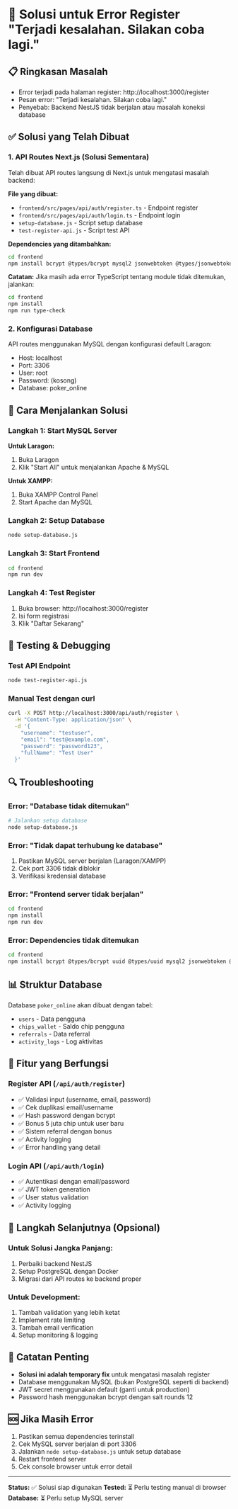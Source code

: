 # 🔧 Solusi untuk Error Register "Terjadi kesalahan. Silakan coba lagi."

## 📋 Ringkasan Masalah
- Error terjadi pada halaman register: http://localhost:3000/register
- Pesan error: "Terjadi kesalahan. Silakan coba lagi."
- Penyebab: Backend NestJS tidak berjalan atau masalah koneksi database

## ✅ Solusi yang Telah Dibuat

### 1. API Routes Next.js (Solusi Sementara)
Telah dibuat API routes langsung di Next.js untuk mengatasi masalah backend:

**File yang dibuat:**
- `frontend/src/pages/api/auth/register.ts` - Endpoint register
- `frontend/src/pages/api/auth/login.ts` - Endpoint login
- `setup-database.js` - Script setup database
- `test-register-api.js` - Script test API

**Dependencies yang ditambahkan:**
```bash
cd frontend
npm install bcrypt @types/bcrypt mysql2 jsonwebtoken @types/jsonwebtoken uuid @types/uuid
```

**Catatan:** Jika masih ada error TypeScript tentang module tidak ditemukan, jalankan:
```bash
cd frontend
npm install
npm run type-check
```

### 2. Konfigurasi Database
API routes menggunakan MySQL dengan konfigurasi default Laragon:
- Host: localhost
- Port: 3306
- User: root
- Password: (kosong)
- Database: poker_online

## 🚀 Cara Menjalankan Solusi

### Langkah 1: Start MySQL Server
**Untuk Laragon:**
1. Buka Laragon
2. Klik "Start All" untuk menjalankan Apache & MySQL

**Untuk XAMPP:**
1. Buka XAMPP Control Panel
2. Start Apache dan MySQL

### Langkah 2: Setup Database
```bash
node setup-database.js
```

### Langkah 3: Start Frontend
```bash
cd frontend
npm run dev
```

### Langkah 4: Test Register
1. Buka browser: http://localhost:3000/register
2. Isi form registrasi
3. Klik "Daftar Sekarang"

## 🧪 Testing & Debugging

### Test API Endpoint
```bash
node test-register-api.js
```

### Manual Test dengan curl
```bash
curl -X POST http://localhost:3000/api/auth/register \
  -H "Content-Type: application/json" \
  -d '{
    "username": "testuser",
    "email": "test@example.com", 
    "password": "password123",
    "fullName": "Test User"
  }'
```

## 🔍 Troubleshooting

### Error: "Database tidak ditemukan"
```bash
# Jalankan setup database
node setup-database.js
```

### Error: "Tidak dapat terhubung ke database"
1. Pastikan MySQL server berjalan (Laragon/XAMPP)
2. Cek port 3306 tidak diblokir
3. Verifikasi kredensial database

### Error: "Frontend server tidak berjalan"
```bash
cd frontend
npm install
npm run dev
```

### Error: Dependencies tidak ditemukan
```bash
cd frontend
npm install bcrypt @types/bcrypt uuid @types/uuid mysql2 jsonwebtoken @types/jsonwebtoken
```

## 📊 Struktur Database

Database `poker_online` akan dibuat dengan tabel:
- `users` - Data pengguna
- `chips_wallet` - Saldo chip pengguna  
- `referrals` - Data referral
- `activity_logs` - Log aktivitas

## 🎯 Fitur yang Berfungsi

### Register API (`/api/auth/register`)
- ✅ Validasi input (username, email, password)
- ✅ Cek duplikasi email/username
- ✅ Hash password dengan bcrypt
- ✅ Bonus 5 juta chip untuk user baru
- ✅ Sistem referral dengan bonus
- ✅ Activity logging
- ✅ Error handling yang detail

### Login API (`/api/auth/login`)
- ✅ Autentikasi dengan email/password
- ✅ JWT token generation
- ✅ User status validation
- ✅ Activity logging

## 🔄 Langkah Selanjutnya (Opsional)

### Untuk Solusi Jangka Panjang:
1. Perbaiki backend NestJS
2. Setup PostgreSQL dengan Docker
3. Migrasi dari API routes ke backend proper

### Untuk Development:
1. Tambah validation yang lebih ketat
2. Implement rate limiting
3. Tambah email verification
4. Setup monitoring & logging

## 📝 Catatan Penting

- **Solusi ini adalah temporary fix** untuk mengatasi masalah register
- Database menggunakan MySQL (bukan PostgreSQL seperti di backend)
- JWT secret menggunakan default (ganti untuk production)
- Password hash menggunakan bcrypt dengan salt rounds 12

## 🆘 Jika Masih Error

1. Pastikan semua dependencies terinstall
2. Cek MySQL server berjalan di port 3306
3. Jalankan `node setup-database.js` untuk setup database
4. Restart frontend server
5. Cek console browser untuk error detail

---

**Status:** ✅ Solusi siap digunakan
**Tested:** ⏳ Perlu testing manual di browser
**Database:** ⏳ Perlu setup MySQL server
